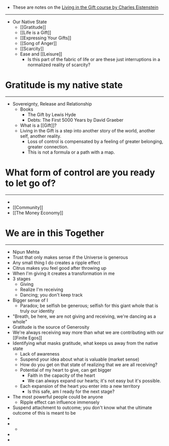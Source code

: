 - These are notes on the [Living in the Gift course by Charles Eistenstein](https://charleseisenstein.org/courses/living-in-the-gift)
- ---
- Our Native State
	- [[Gratitude]]
	- [[Life is a Gift]]
	- [[Expressing Your Gifts]]
	- [[Song of Anger]]
	- [[Scarcity]]
	- Ease and [[Leisure]]
		- Is this part of the fabric of life or are these just interruptions in a normalized reality of scarcity?
# Gratitude is my native state
- ---
- Sovereignty, Release and Relationship
	- Books
		- The Gift by Lewis Hyde
		- Debts: The First 5000 Years by David Graeber
	- What is a [[Gift]]?
	- Living in the Gift is a step into another story of the world, another self, another reality.
		- Loss of control is compensated by a feeling of greater belonging, greater connection.
		- This is not a formula or a path with a map.
# What form of control are you ready to let go of?
- ---
-
- [[Community]]
- [[The Money Economy]]
# We are in this Together
- ---
- Nipun Mehta
- Trust that only makes sense if the Universe is generous
- Any small thing I do creates a ripple effect
- Citrus makes you feel good after throwing up
- When I'm giving it creates a transformation in me
- 3 stages
	- Giving
	- Realize I'm receiving
	- Dancing; you don't keep track
- Bigger sense of I
	- Paradox; be selfish be generous; selfish for this giant whole that is truly our identity
- "Breath, be here, we are not giving and receiving, we're dancing as a whole"
- Gratitude is the source of Generosity
- We're always receiving way more than what we are contributing with our [[Finite Egos]]
- Identifying what masks gratitude, what keeps us away from the native state
	- Lack of awareness
	- Suspend your idea about what is valuable (market sense)
	- How do you get on that state of realizing that we are all receiving?
	- Potential of my heart to give, can get bigger
		- Faith in the capacity of the heart
		- We can always expand our hearts; it's not easy but it's possible.
	- Each expansion of the heart you enter into a new territory
		- Is this safe, am I ready for the next stage?
- The most powerful people could be anyone
	- Ripple effect can influence immensely
- Suspend attachment to outcome; you don't know what the ultimate outcome of this is meant to be
-
-
	-
-
-
